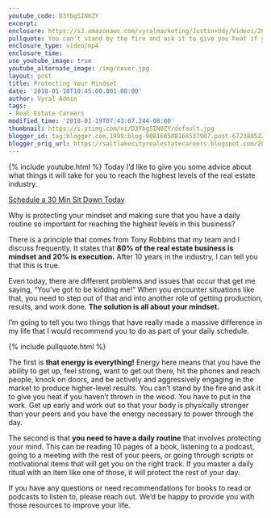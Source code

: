```yaml
---
youtube_code: D3YbgSIN0ZY
excerpt:
enclosure: https://s3.amazonaws.com/vyralmarketing/Justin+Udy/Videos/2018/January/Salt+Lake+City+Real+Estate+Agent-+Protecting+Your+Mindset.mp4
pullquote: You can’t stand by the fire and ask it to give you heat if you haven’t thrown in the wood.
enclosure_type: video/mp4
enclosure_time:
use_youtube_image: true
youtube_alternate_image: /img/cover.jpg
layout: post
title: Protecting Your Mindset
date: '2018-01-18T10:45:00.001-08:00'
author: Vyral Admin
tags:
- Real Estate Careers
modified_time: '2018-01-19T07:43:07.244-08:00'
thumbnail: https://i.ytimg.com/vi/D3YbgSIN0ZY/default.jpg
blogger_id: tag:blogger.com,1999:blog-908160588168537907.post-6723805223251768363
blogger_orig_url: https://saltlakecityrealestatecareers.blogspot.com/2018/01/protecting-your-mindset.html
---
```

{% include youtube.html %}
Today I’d like to give you some advice about what things it will take for you to reach the highest levels of the real estate industry.

<div class="post-cta">
<a href="/contact/" target="_blank">Schedule a 30 Min Sit Down Today</a>
</div>

Why is protecting your mindset and making sure that you have a daily routine so important for reaching the highest levels in this business?

There is a principle that comes from Tony Robbins that my team and I discuss frequently. It states that **80% of the real estate business is mindset and 20% is execution.** After 10 years in the industry, I can tell you that this is true.

Even today, there are different problems and issues that occur that get me saying, “You’ve got to be kidding me!” When you encounter situations like that, you need to step out of that and into another role of getting production, results, and work done. **The solution is all about your mindset.**

I’m going to tell you two things that have really made a massive difference in my life that I would recommend you to do as part of your daily schedule.

{% include pullquote.html %}

The first is **that energy is everything!** Energy here means that you have the ability to get up, feel strong, want to get out there, hit the phones and reach people, knock on doors, and be actively and aggressively engaging in the market to produce higher-level results. You can’t stand by the fire and ask it to give you heat if you haven’t thrown in the wood. You have to put in the work. Get up early and work out so that your body is physically stronger than your peers and you have the energy necessary to power through the day.

The second is that **you need to have a daily routine** that involves protecting your mind. This can be reading 10 pages of a book, listening to a podcast, going to a meeting with the rest of your peers, or going through scripts or motivational items that will get you on the right track. If you master a daily ritual with an item like one of those, it will protect the rest of your day.

If you have any questions or need recommendations for books to read or podcasts to listen to, please reach out. We’d be happy to provide you with those resources to improve your life.
